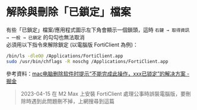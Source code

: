 # 解除與刪除「已鎖定」檔案

有些「已鎖定」檔案/應用程式圖示左下角會顯示一個鎖頭，這時 `右鍵 → 取得資訊 → 一般 → 已鎖定` 的勾勾也無法取消  
必須用以下指令來解除鎖定 (以電腦版 FortiClient 為例)：

```bash
/bin/ls -dleO@ /Applications/FortiClient.app
sudo /usr/bin/chflags -R noschg /Applications/FortiClient.app
```

參考資料：[mac电脑删除软件时提示“不能完成此操作，xxx已锁定”的解决方案 - 掘金](https://juejin.cn/post/7100820901444190216)
> 2023-04-15 在 M2 Max 上安裝 FortiClient 處理公事時誤裝電腦版，要刪除時遇到此問題刪不掉，上網搜尋到這篇
